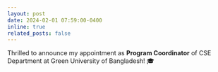 ```yaml
---
layout: post
date: 2024-02-01 07:59:00-0400
inline: true
related_posts: false
---
```


Thrilled to announce my appointment as **Program Coordinator** of CSE Department at Green University of Bangladesh! :mortar_board:
